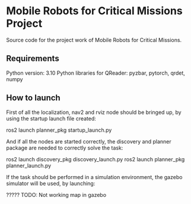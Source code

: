 
# Mobile Robots for Critical Missions Project

Source code for the project work of Mobile Robots for Critical Missions.




## Requirements

Python version: 3.10
Python libraries for QReader: pyzbar, pytorch, qrdet, numpy

## How to launch

First of all the localization, nav2 and rviz node should be bringed up, by using the startup launch file created:

ros2 launch planner_pkg startup_launch.py

And if all the nodes are started correctly, the discovery and planner package are needed to correctly solve the task:

ros2 launch discovery_pkg discovery_launch.py
ros2 launch planner_pkg planner_launch.py

If the task should be performed in a simulation environment, the gazebo simulator will be used, by launching:

????? TODO: Not working map in gazebo
